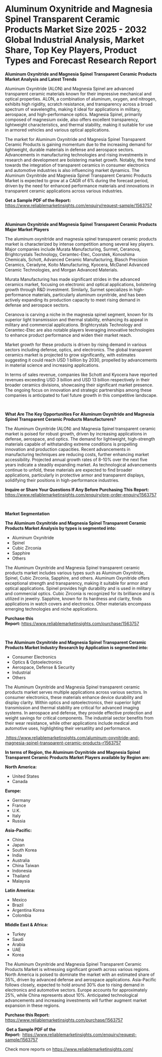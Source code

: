 <p><h1>Aluminum Oxynitride and Magnesia Spinel Transparent Ceramic Products Market Size 2025 - 2032 Global Industrial Analysis, Market Share, Top Key Players, Product Types and Forecast Research Report</h1></p><p><strong>Aluminum Oxynitride and Magnesia Spinel Transparent Ceramic Products Market Analysis and Latest Trends</strong></p>
<p><p>Aluminum Oxynitride (ALON) and Magnesia Spinel are advanced transparent ceramic materials known for their impressive mechanical and optical properties. ALON, a combination of aluminum, oxygen, and nitrogen, exhibits high rigidity, scratch resistance, and transparency across a broad spectrum of wavelengths, making it ideal for applications in military, aerospace, and high-performance optics. Magnesia Spinel, primarily composed of magnesium oxide, also offers excellent transparency, lightweight characteristics, and thermal stability, making it suitable for use in armored vehicles and various optical applications.</p><p>The market for Aluminum Oxynitride and Magnesia Spinel Transparent Ceramic Products is gaining momentum due to the increasing demand for lightweight, durable materials in defense and aerospace sectors. Advancements in manufacturing technologies and rising investments in research and development are bolstering market growth. Notably, the trend towards the integration of transparent ceramics in consumer electronics and automotive industries is also influencing market dynamics. The Aluminum Oxynitride and Magnesia Spinel Transparent Ceramic Products Market is expected to grow at a CAGR of 6% during the forecast period, driven by the need for enhanced performance materials and innovations in transparent ceramic applications across various industries.</p></p>
<p><strong>Get a Sample PDF of the Report:&nbsp;</strong> <a href="https://www.reliablemarketinsights.com/enquiry/request-sample/1563757?utm_campaign=3124&utm_medium=2&utm_source=Github&utm_content=ia&utm_term=02042025&utm_id=aluminum-oxynitride-and-magnesia-spinel-transparent-ceramic-products">https://www.reliablemarketinsights.com/enquiry/request-sample/1563757</a></p>
<p>&nbsp;</p>
<p><strong>Aluminum Oxynitride and Magnesia Spinel Transparent Ceramic Products Major Market Players</strong></p>
<p><p>The aluminum oxynitride and magnesia spinel transparent ceramic products market is characterized by intense competition among several key players. Major companies include Murata Manufacturing, Surmet, Ceranova, Brightcrystals Technology, Ceramtec-Etec, Coorstek, Konoshima Chemicals, Schott, Advanced Ceramic Manufacturing, Blasch Precision Ceramics, Ceradyne, Koito Manufacturing, Kyocera, McDanel Advanced Ceramic Technologies, and Morgan Advanced Materials. </p><p>Murata Manufacturing has made significant strides in the advanced ceramics market, focusing on electronic and optical applications, bolstering growth through R&D investment. Similarly, Surmet specializes in high-performance materials, particularly aluminum oxynitride, and has been actively expanding its production capacity to meet rising demand in defense and aerospace sectors.</p><p>Ceranova is carving a niche in the magnesia spinel segment, known for its superior light transmission and thermal stability, enhancing its appeal in military and commercial applications. Brightcrystals Technology and Ceramtec-Etec are also notable players leveraging innovative technologies to enhance product performance and widen their market reach.</p><p>Market growth for these products is driven by rising demand in various sectors including defense, optics, and electronics. The global transparent ceramics market is projected to grow significantly, with estimates suggesting it could reach USD 1 billion by 2030, propelled by advancements in material science and increasing applications.</p><p>In terms of sales revenue, companies like Schott and Kyocera have reported revenues exceeding USD 3 billion and USD 13 billion respectively in their broader ceramics divisions, showcasing their significant market presence. The ongoing focus on innovation and strategic partnerships among these companies is anticipated to fuel future growth in this competitive landscape.</p></p>
<p>&nbsp;</p>
<p><strong>What Are The Key Opportunities For Aluminum Oxynitride and Magnesia Spinel Transparent Ceramic Products Manufacturers?</strong></p>
<p><p>The Aluminum Oxynitride (ALON) and Magnesia Spinel transparent ceramic market is poised for robust growth, driven by increasing applications in defense, aerospace, and optics. The demand for lightweight, high-strength materials capable of withstanding extreme conditions is propelling innovation and production capacities. Recent advancements in manufacturing techniques are reducing costs, further enhancing market accessibility. Projected annual growth rates of 8-10% over the next five years indicate a steadily expanding market. As technological advancements continue to unfold, these materials are expected to find broader applications, particularly in protective armor and transparent displays, solidifying their positions in high-performance industries.</p></p>
<p><strong>Inquire or Share Your Questions If Any Before Purchasing This Report:</strong> <a href="https://www.reliablemarketinsights.com/enquiry/pre-order-enquiry/1563757?utm_campaign=3124&utm_medium=2&utm_source=Github&utm_content=ia&utm_term=02042025&utm_id=aluminum-oxynitride-and-magnesia-spinel-transparent-ceramic-products">https://www.reliablemarketinsights.com/enquiry/pre-order-enquiry/1563757</a></p>
<p>&nbsp;</p>
<p><strong>Market Segmentation</strong></p>
<p><strong>The Aluminum Oxynitride and Magnesia Spinel Transparent Ceramic Products Market Analysis by types is segmented into:</strong></p>
<p><ul><li>Aluminum Oxynitride</li><li>Spinel</li><li>Cubic Zirconia</li><li>Sapphire</li><li>Others</li></ul></p>
<p><p>The Aluminum Oxynitride and Magnesia Spinel transparent ceramic products market includes various types such as Aluminum Oxynitride, Spinel, Cubic Zirconia, Sapphire, and others. Aluminum Oxynitride offers exceptional strength and transparency, making it suitable for armor and optical applications. Spinel provides high durability and is used in military and commercial optics. Cubic Zirconia is recognized for its brilliance and is utilized in jewelry. Sapphire, known for its hardness and clarity, finds applications in watch covers and electronics. Other materials encompass emerging technologies and niche applications.</p></p>
<p><strong>Purchase this Report:&nbsp;</strong><a href="https://www.reliablemarketinsights.com/purchase/1563757?utm_campaign=3124&utm_medium=2&utm_source=Github&utm_content=ia&utm_term=02042025&utm_id=aluminum-oxynitride-and-magnesia-spinel-transparent-ceramic-products">https://www.reliablemarketinsights.com/purchase/1563757</a></p>
<p>&nbsp;</p>
<p><strong>The Aluminum Oxynitride and Magnesia Spinel Transparent Ceramic Products Market Industry Research by Application is segmented into:</strong></p>
<p><ul><li>Consumer Electronics</li><li>Optics & Optoelectronics</li><li>Aerospace, Defense & Security</li><li>Industrial</li><li>Others</li></ul></p>
<p><p>The Aluminum Oxynitride and Magnesia Spinel transparent ceramic products market serves multiple applications across various sectors. In consumer electronics, these materials enhance device durability and display clarity. Within optics and optoelectronics, their superior light transmission and thermal stability are critical for advanced imaging systems. In aerospace and defense, they provide effective protection and weight savings for critical components. The industrial sector benefits from their wear resistance, while other applications include medical and automotive uses, highlighting their versatility and performance.</p></p>
<p><a href="https://www.reliablemarketinsights.com/aluminum-oxynitride-and-magnesia-spinel-transparent-ceramic-products-r1563757?utm_campaign=3124&utm_medium=2&utm_source=Github&utm_content=ia&utm_term=02042025&utm_id=aluminum-oxynitride-and-magnesia-spinel-transparent-ceramic-products">&nbsp;https://www.reliablemarketinsights.com/aluminum-oxynitride-and-magnesia-spinel-transparent-ceramic-products-r1563757</a></p>
<p><strong>In terms of Region, the Aluminum Oxynitride and Magnesia Spinel Transparent Ceramic Products Market Players available by Region are:</strong></p>
<p>
    <p> <strong> North America: </strong>
        <ul>
            <li>United States</li>
            <li>Canada</li>
        </ul>
        </p> 
    <p> <strong> Europe: </strong>
        <ul>
            <li>Germany</li>
            <li>France</li>
            <li>U.K.</li>
            <li>Italy</li>
            <li>Russia</li>
        </ul>
        </p> 
    <p> <strong> Asia-Pacific: </strong>
        <ul>
            <li>China</li>
            <li>Japan</li>
            <li>South Korea</li>
            <li>India</li>
            <li>Australia</li>
            <li>China Taiwan</li>
            <li>Indonesia</li>
            <li>Thailand</li>
            <li>Malaysia</li>
        </ul>
        </p> 
    <p> <strong> Latin America: </strong>
        <ul>
            <li>Mexico</li>
            <li>Brazil</li>
            <li>Argentina Korea</li>
            <li>Colombia</li>
        </ul>
        </p> 
    <p> <strong> Middle East & Africa: </strong>
        <ul>
            <li>Turkey</li>
            <li>Saudi</li>
            <li>Arabia</li>
            <li>UAE</li>
            <li>Korea</li>
        </ul>
    </p>
    </p>
<p><p>The Aluminum Oxynitride and Magnesia Spinel Transparent Ceramic Products Market is witnessing significant growth across various regions. North America is poised to dominate the market with an estimated share of 35%, driven by advanced defense and aerospace applications. Asia-Pacific follows closely, expected to hold around 30% due to rising demand in electronics and automotive sectors. Europe accounts for approximately 25%, while China represents about 10%. Anticipated technological advancements and increasing investments will further augment market expansion in these regions.</p></p>
<p><strong>Purchase this Report: </strong><a href="https://www.reliablemarketinsights.com/purchase/1563757?utm_campaign=3124&utm_medium=2&utm_source=Github&utm_content=ia&utm_term=02042025&utm_id=aluminum-oxynitride-and-magnesia-spinel-transparent-ceramic-products">https://www.reliablemarketinsights.com/purchase/1563757</a></p>
<p>&nbsp;<strong>Get a Sample PDF of the Report:&nbsp;&nbsp;</strong><a href="https://www.reliablemarketinsights.com/enquiry/request-sample/1563757?utm_campaign=3124&utm_medium=2&utm_source=Github&utm_content=ia&utm_term=02042025&utm_id=aluminum-oxynitride-and-magnesia-spinel-transparent-ceramic-products">https://www.reliablemarketinsights.com/enquiry/request-sample/1563757</a></p>
<p><strong></strong></p>
<p>Check more reports on <a href="https://www.reliablemarketinsights.com/?utm_campaign=3124&utm_medium=2&utm_source=Github&utm_content=ia&utm_term=02042025&utm_id=aluminum-oxynitride-and-magnesia-spinel-transparent-ceramic-products">https://www.reliablemarketinsights.com/</a></p>